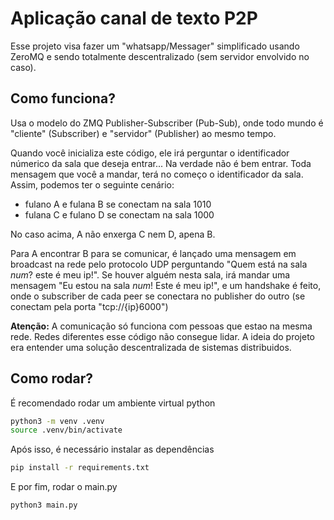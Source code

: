 # Aplicação canal de texto P2P

Esse projeto visa fazer um "whatsapp/Messager" simplificado usando ZeroMQ e sendo totalmente descentralizado (sem servidor envolvido no caso).

## Como funciona?

Usa o modelo do ZMQ Publisher-Subscriber (Pub-Sub), onde todo mundo é "cliente" (Subscriber) e "servidor" (Publisher) ao mesmo tempo.

Quando você inicializa este código, ele irá perguntar o identificador númerico da sala que deseja entrar... Na verdade não é bem entrar. Toda mensagem que você a mandar, terá no começo o identificador da sala. Assim, podemos ter o seguinte cenário:

- fulano A e fulana B se conectam na sala 1010
- fulana C e fulano D se conectam na sala 1000

No caso acima, A não enxerga C nem D, apena B.

Para A encontrar B para se comunicar, é lançado uma mensagem em broadcast na rede pelo protocolo UDP perguntando "Quem está na sala *num*? este é meu ip!". Se houver alguém nesta sala, irá mandar uma mensagem "Eu estou na sala *num*! Este é meu ip!", e um handshake é feito, onde o subscriber de cada peer se conectara no publisher do outro (se conectam pela porta "tcp://{ip}6000")

**Atenção:** A comunicação só funciona com pessoas que estao na mesma rede. Redes diferentes esse código não consegue lidar. A ideia do projeto era entender uma solução descentralizada de sistemas distribuidos.

## Como rodar?

É recomendado rodar um ambiente virtual python 

```sh
python3 -m venv .venv
source .venv/bin/activate
```

Após isso, é necessário instalar as dependências 

```sh
pip install -r requirements.txt
```

E por fim, rodar o main.py

```sh
python3 main.py
```
